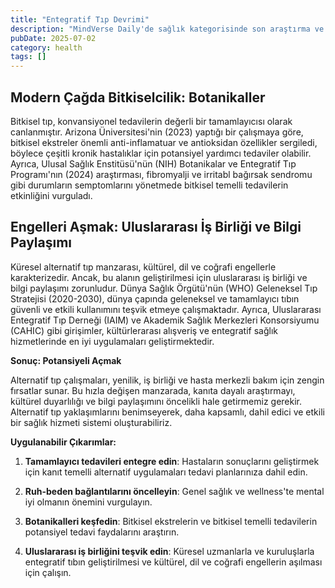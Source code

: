 ```yaml
---
title: "Entegratif Tıp Devrimi"
description: "MindVerse Daily'de sağlık kategorisinde son araştırma ve içgörüler keşfedin."
pubDate: 2025-07-02
category: health
tags: []
---
```


## **Modern Çağda Bitkiselcilik: Botanikaller**

Bitkisel tıp, konvansiyonel tedavilerin değerli bir tamamlayıcısı olarak canlanmıştır. Arizona Üniversitesi'nin (2023) yaptığı bir çalışmaya göre, bitkisel ekstreler önemli anti-inflamatuar ve antioksidan özellikler sergiledi, böylece çeşitli kronik hastalıklar için potansiyel yardımcı tedaviler olabilir. Ayrıca, Ulusal Sağlık Enstitüsü'nün (NIH) Botanikalar ve Entegratif Tıp Programı'nın (2024) araştırması, fibromyalji ve irritabl bağırsak sendromu gibi durumların semptomlarını yönetmede bitkisel temelli tedavilerin etkinliğini vurguladı.

## **Engelleri Aşmak: Uluslararası İş Birliği ve Bilgi Paylaşımı**

Küresel alternatif tıp manzarası, kültürel, dil ve coğrafi engellerle karakterizedir. Ancak, bu alanın geliştirilmesi için uluslararası iş birliği ve bilgi paylaşımı zorunludur. Dünya Sağlık Örgütü'nün (WHO) Geleneksel Tıp Stratejisi (2020-2030), dünya çapında geleneksel ve tamamlayıcı tıbın güvenli ve etkili kullanımını teşvik etmeye çalışmaktadır. Ayrıca, Uluslararası Entegratif Tıp Derneği (IAIM) ve Akademik Sağlık Merkezleri Konsorsiyumu (CAHIC) gibi girişimler, kültürlerarası alışveriş ve entegratif sağlık hizmetlerinde en iyi uygulamaları geliştirmektedir.

**Sonuç: Potansiyeli Açmak**

Alternatif tıp çalışmaları, yenilik, iş birliği ve hasta merkezli bakım için zengin fırsatlar sunar. Bu hızla değişen manzarada, kanıta dayalı araştırmayı, kültürel duyarlılığı ve bilgi paylaşımını öncelikli hale getirmemiz gerekir. Alternatif tıp yaklaşımlarını benimseyerek, daha kapsamlı, dahil edici ve etkili bir sağlık hizmeti sistemi oluşturabiliriz.

**Uygulanabilir Çıkarımlar:**

1. **Tamamlayıcı tedavileri entegre edin**: Hastaların sonuçlarını geliştirmek için kanıt temelli alternatif uygulamaları tedavi planlarınıza dahil edin.

2. **Ruh-beden bağlantılarını öncelleyin**: Genel sağlık ve wellness'te mental iyi olmanın önemini vurgulayın.

3. **Botanikalleri keşfedin**: Bitkisel ekstrelerin ve bitkisel temelli tedavilerin potansiyel tedavi faydalarını araştırın.

4. **Uluslararası iş birliğini teşvik edin**: Küresel uzmanlarla ve kuruluşlarla entegratif tıbın geliştirilmesi ve kültürel, dil ve coğrafi engellerin aşılması için çalışın.